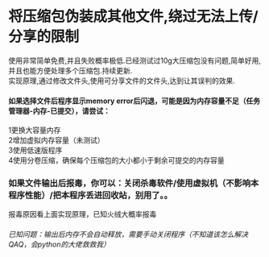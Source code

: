# 将压缩包伪装成其他文件,绕过无法上传/分享的限制
使用非常简单免费,并且失败概率极低.已经测试过10g大压缩包没有问题,简单好用,并且也能方便处理多个压缩包.持续更新.       
实现原理,通过修改文件头,使用可分享文件的文件头,达到让其误判的效果.       
#### 如果选择文件后程序显示memory error后闪退，可能是因为内存容量不足（任务管理器-内存-已提交），请尝试：     
1更换大容量内存     
2增加虚拟内存容量（未测试）     
3使用低速版程序     
4使用分卷压缩，确保每个压缩包的大小都小于剩余可提交的内存容量     
### 如果文件输出后报毒，你可以：关闭杀毒软件/使用虚拟机（不影响本程序性能）/把本程序丢进回收站，别用了。。       
报毒原因看上面实现原理，已知火绒大概率报毒
###### 已知问题：输出后内存不会自动释放，需要手动关闭程序（不知道该怎么解决QAQ，会python的大佬救救我）
